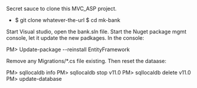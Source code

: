 Secret sauce to clone this MVC_ASP project.

- $ git clone whatever-the-url
  $ cd mk-bank
  
Start Visual studio, open the bank.sln file. Start the Nuget package 
mgmt console, let it update the new padkages. In the console:

  PM> Update-package --reinstall EntityFramework

Remove any Migrations/\*.cs file existing. Then reset the dataase:

  PM> sqllocaldb info
  PM> sqllocaldb stop v11.0
  PM> sqllocaldb delete v11.0
  PM> update-database

